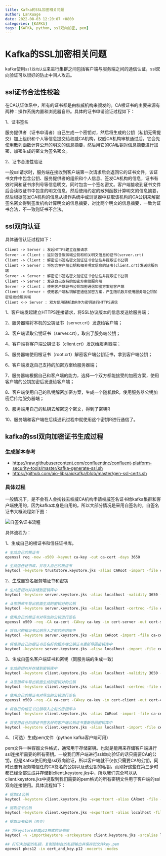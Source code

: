 ```yaml
---
title: Kafka的SSL加密相关问题
author: LanXuage
date: 2022-08-03 12:20:07 +0800
categories: [KAFKA]
tags: [KAFKA, python, ssl双向加密, pem]
---
```

# Kafka的SSL加密相关问题

kafka使用`ssl双向认证`来进行集群之间包括客户端与服务端之间的通信认证，ssl双向验证可以很好的防止中间人攻击。

## ssl证书合法性校验

在CA认证体系中，所有的证书都是由权威机构来颁发的。CA根证书的主要来源有两种：操作系统内置和浏览器自带。具体的证书申请验证过程如下：

1、证书签名

服务提供者（证书申请者）自己生成一个密钥对，然后将生成的公钥（私钥无需提交）加上组织和个人等信息提交给权威CA机构，权威CA机构审核通过后，它会先使用散列函数计算公开的明文的信息摘要，然后用它的CA私钥对信息摘要进行加密，加密生成的密文为签名密文。

2、证书合法性验证

一般ssl请求时，服务端在接收到客户端第一次请求后会返回它的证书文件，该证书文件中包含公钥、服务提供者的组织和个人信息、签发CA机构的信息，证书有效时间和证书序列号等信息明文，同时包含一个签名密文。客户端接收到证书文件后会读取证书中包含的明文信息，然后使用约定的散列函数计算明文的信息摘要，然后根据签发CA机构的信息从操作系统中或浏览器中获取该机构的CA公钥来解密签名密文得到签发机构计算明文的信息摘要，对比两个明文的信息摘要，一致为证书合法，不一致则证书不合法。

## ssl双向认证

具体通信认证过程如下：

```plantuml!
Client -> Server : 发起HTTPS建立连接请求
Server -> Client : 返回包含服务端公钥和相关明文信息的证书(server.crt)
Client -> Client : 解密证书签名密文验证证书合法性并提取证书公钥
Client -> Server : 将包含客户端公钥和相关明文信息的证书(client.crt)发送给服务端
Server -> Server : 解密证书签名密文验证证书合法性并提取证书公钥
Client -> Server : 发送自己支持的加密方案给服务端
Server -> Client : 使用客户端证书公钥加密通信加密方案给客户端
Client -> Server : 使用客户端私钥解密通信加密方案，产生随机数并使用服务端公钥加密后发给服务端
Client <-> Server : 双方使用随机数R作为密钥进行HTTPS通信
```

1、客户端发起建立HTTPS连接请求，将SSL协议版本的信息发送给服务端；

2、服务器端将本机的公钥证书（server.crt）发送给客户端；

3、客户端读取公钥证书（server.crt），取出了服务端公钥；

4、客户端将客户端公钥证书（client.crt）发送给服务器端；

5、服务器端使用根证书（root.crt）解密客户端公钥证书，拿到客户端公钥；

6、客户端发送自己支持的加密方案给服务器端；

7、服务器端根据自己和客户端的能力，选择一个双方都能接受的加密方案，使用客户端的公钥加密后发送给客户端；

8、客户端使用自己的私钥解密加密方案，生成一个随机数R，使用服务器公钥加密后传给服务器端；

9、服务端用自己的私钥去解密这个密文，得到了密钥R

10、服务端和客户端在后续通讯过程中就使用这个密钥R进行通信了。

## kafka的ssl双向加密证书生成过程

### 生成脚本参考

- https://raw.githubusercontent.com/confluentinc/confluent-platform-security-tools/master/kafka-generate-ssl.sh
- https://github.com/aio-libs/aiokafka/blob/master/gen-ssl-certs.sh

### 具体过程

一般情况下，是不会有人会掏钱去权威CA机构申请权威签名证书给kafka集群和客户端使用的，因为kafka本身是自用的。所以大部分情况是采用自签名的。自签名证书大概流程如下图：

![自签名证书流程](./img/cert.png)

具体流程为：

1、生成自己的根证书和信任证书库。

```sh
# 生成自己的根证书
openssl req -new -x509 -keyout ca-key -out ca-cert -days 3650

# 生成信任证书库，并导入自己的根证书
keytool -keystore truststore.keystore.jks -alias CARoot -import -file ca-cert
```
2、生成自签名服务端证书和密钥

```sh
# 生成密钥对并存储到密钥库中
keytool -keystore server.keystore.jks -alias localhost -validity 3650 -genkey -keyalg RSA

# 从密钥库中导出前面生成的密钥对的公钥
keytool -keystore server.keystore.jks -alias localhost -certreq -file cert-server

# 使用自己的根证书对导出的公钥进行签名
openssl x509 -req -CA ca-cert -CAkey ca-key -in cert-server -out cert-server-signed -days 3650 -CAcreateserial

# 将自己的根证书公钥导入之前的密钥库中
keytool -keystore server.keystore.jks -alias CARoot -import -file ca-cert

# 将使用自己的根证书签名好的服务端公钥证书重新导回密钥库中
keytool -keystore server.keystore.jks -alisa localhost -import -file cert-server-signed
```

3、生成自签名客户端证书和密钥（同服务端的生成一致）

```sh
# 生成密钥对并存储到密钥库中
keytool -keystore client.keystore.jks -alias localhost -validity 3650 -genkey -keyalg RSA

# 从密钥库中导出前面生成的密钥对的公钥
keytool -keystore client.keystore.jks -alias localhost -certreq -file cert-client

# 使用自己的根证书对导出的公钥进行签名
openssl x509 -req -CA ca-cert -CAkey ca-key -in cert-client -out cert-client-signed -days 3650 -CAcreateserial

# 将自己的根证书公钥导入之前的密钥库中
keytool -keystore client.keystore.jks -alias CARoot -import -file ca-cert

# 将使用自己的根证书签名好的客户端公钥证书重新导回密钥库中
keytool -keystore client.keystore.jks -alisa localhost -import -file cert-client-signed
```

4、（可选）生成pem文件（python kafka客户端可用）

pem文件一种容器文件格式，通常用于存储密钥。也就是能用来存储客户端进行ssl连接所需要的所有密钥。一般我们客户端进行ssl单向验证的话只需要CA的公钥，但是Kafka使用的是ssl双向验证，所以客户端就不仅仅只需要CA的公钥，同时还要有服务端信任的CA签名的公钥以及该公钥的私钥。而刚好这些在第三步时都已经全部生成并存储到client.keystore.jks中，所以我们完全可以从client.keystore.jks中提取到我们需要的pem格式的所有密钥文件用于客户端的ssl双向连接使用。具体流程如下：

```sh
# 提取CA公钥
keytool -keystore client.keystore.jks -exportcert -alias CARoot -file -rfc -file caroot.pem

# 提取证书公钥
keytool -keystore client.keystore.jks -exportcert -alias localhost -file -rfc -file cert.pem

# 提取证书私钥（两步）

## 将keystore转成p12格式的证书库
keytool -v -importkeystore -srckeystore client.keystore.jks -srcalias localhost -destkeystore cert_and_key.p12 -deststoretype PKCS12

## 打印未加密的私钥，复制控制台的私钥输出并保存到文件key.pem
openssl pkcs12 -in cert_and_key.p12 -nocerts -nodes
```